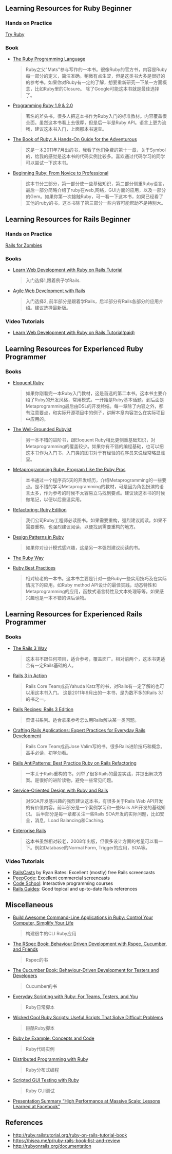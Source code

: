 ## Learning Resources for Ruby Beginner
### Hands on Practice
[Try Ruby](http://tryruby.org/)

### Book
- [The Ruby Programming Language](http://www.amazon.com/Ruby-Programming-Language-David-Flanagan/dp/0596516177)

    > Ruby之父"Mats"参与写作的一本书。很像Ruby的官方书，内容是Ruby每一部分的定义，简洁准确。稍微有点生涩，但是这类书大多是很好的的参考书。如果你对Ruby有一定的了解，想要重新研究一下某一方面概念，比如Ruby里的Closure。 除了Google可能这本书就是最佳选择了。
- [Programming Ruby 1.9 & 2.0](http://pragprog.com/book/ruby4/programming-ruby-1-9-2-0)

    > 著名的斧头书，很多人把这本书作为Ruby入门的标准教材。内容覆盖很全面。虽然这本书看上去很厚，但是后一半是Ruby API。语言上更为流畅，建议这本书入门，上面那本书速查。
- [The Book of Ruby: A Hands-On Guide for the Adventurous](http://www.amazon.com/gp/product/1593272944/)

    > 这是一本2011年7月出的书，我看了他们免费的第十一章，关于Symbol的，给我的感觉是这本书的代码实例比较多。喜欢通过代码学习的同学可以尝试一下这本书。
- [Beginning Ruby: From Novice to Professional](http://www.amazon.com/gp/product/1430223634)

    > 这本书分三部分，第一部分使一些基础知识，第二部分侧重Ruby语言，最后一部分简略介绍了ruby在web,网络，GUI方面的应用，以及一部分的Gem。如果你第一次接触Ruby，可一看一下这本书，如果已经看了其他的ruby的书，这本书除了第三部分一些内容可能帮助不是特别大。

## Learning Resources for Rails Beginner
### Hands on Practice
[Rails for Zombies](http://railsforzombies.org/)
### Books
- [Learn Web Development with Ruby on Rails Tutorial](http://ruby.railstutorial.org/ruby-on-rails-tutorial-book)

    > 入门选择1,跟着例子学Rails.

- [Agile Web Development with Rails](http://www.amazon.com/gp/product/1934356549/)

    > 入门选择2, 前半部分是跟着学Rails，后半部分有Rails各部分的应用介绍。建议选择最新版。

### Video Tutorials
- [Learn Web Development with Ruby on Rails Tutorial(paid)](http://ruby.railstutorial.org/)

## Learning Resources for Experienced Ruby Programmer
### Books
- [Eloquent Ruby](http://www.amazon.com/gp/product/0321584104/)

    > 如果你刚看完一本Ruby入门教材，这是首选的第二本书。这本书主要介绍了Ruby的开发风格，常用模式。一开始是Ruby基本话题，到后面是Metaprogramming最后由DSL的开发终结。每一章除了内容之外，都有注意要点，和实际开源项目中的例子，讲解本章内容怎么在实际项目中应用的。

- [The Well-Grounded Rubyist](http://www.amazon.com/gp/product/1933988657)

    > 另一本不错的进阶书，跟Eloquent Ruby相比更侧重基础知识，对Metaprogramming的覆盖较少。如果你有不错的编程基础，也可以把这本书作为入门书，入门类的图书对于有经验的程序员来说经常略显浅显。

- [Metaprogramming Ruby: Program Like the Ruby Pros](http://www.amazon.com/gp/product/1934356476/)

    > 本书通过一个程序员5天的开发经历，介绍Metaprogramming的一些要点。是不错的学习Metaprogramming的教材，可是因为角色扮演的语言太多，作为参考的时候不太容易立马找到要点。建议读这本书的时候做笔记，以便以后重温实用。
- [Refactoring: Ruby Edition](http://www.amazon.com/gp/product/0321603508)

    > 我们公司Ruby工程师必读图书。如果需要重构，强烈建议阅读。如果不需要重构，也强烈建议阅读，以便找到需要重构的地方。

- [Design Patterns in Ruby](http://www.amazon.com/gp/product/0321490452)

    > 如果你对设计模式感兴趣，这是另一本强烈建议阅读的书。

- [The Ruby Way](http://www.amazon.com/gp/product/0672328844)
- [Ruby Best Practices](http://www.amazon.com/gp/product/0596523009/)

    > 相对较老的一本书。这本书主要是针对一些Ruby一些实用技巧及在实际情况下的应用。如Ruby method API设计的最佳实践，动态特性和Metaprogramming的应用，函数式语言特性及文本处理等等。如果感兴趣也是一本不错的课后读物。

## Learning Resources for Experienced Rails Programmer
### Books
- [The Rails 3 Way](http://www.amazon.com/gp/product/0321601661)

    > 这本书不跟任何项目，适合参考，覆盖面广。相对前两个，这本书更适合有一定Rails基础的人。

- [Rails 3 in Action](http://www.amazon.com/gp/product/1935182277)

    > Rails Core Team成员Yahuda Katz写的书，对Rails有一定了解的也可以用这本书入门。
这是2011年9月出的一本书，是为数不多的Rails 3.1的书之一。

- [Rails Recipes: Rails 3 Edition](http://www.amazon.com/gp/product/1934356778/)

    > 菜谱书系列。适合拿来参考怎么用Rails解决某一类问题。

- [Crafting Rails Applications: Expert Practices for Everyday Rails Development](http://www.amazon.com/gp/product/1934356735/)

    > Rails Core Team成员Jose Valim写的书。很多Rails进阶技巧和概念。高手必读，初学勿看。

- [Rails AntiPatterns: Best Practice Ruby on Rails Refactoring](http://www.amazon.com/gp/product/0321604814/)

    > 一本关于Rails重构的书，列举了很多Rails的最差实践，并提出解决方案。是很好的进阶读物，避免一些常见问题。

- [Service-Oriented Design with Ruby and Rails](http://www.amazon.com/gp/product/0321659368/)

    > 对SOA开发感兴趣的强烈建议这本书，有很多关于Rails Web API开发的有价值内容。前半部分是一个案例学习和一些Rails API开发的基础知识。
后半部分是每一章都关注一些Rails SOA开发的实际问题，比如安全，消息，Load Balancing和Caching.

- [Enterprise Rails](http://www.amazon.com/gp/product/0596515200/)

    > 这本书虽然相对较老，2008年出版，但很多设计方面的考量可以看一下。例如Database的Normal Form, Trigger的应用，SOA等。

### Video Tutorials
- [RailsCasts](http://railscasts.com/) by Ryan Bates: Excellent (mostly) free Rails screencasts
- [PeepCode](http://peepcode.com/): Excellent commercial screencasts
- [Code School](http://www.codeschool.com/): Interactive programming courses
- [Rails Guides](http://guides.rubyonrails.org/): Good topical and up-to-date Rails references

## Miscellaneous
- [Build Awesome Command-Line Applications in Ruby: Control Your Computer, Simplify Your Life](http://www.amazon.com/gp/product/1934356913/)

    > 构建很牛的CLI Ruby应用

- [The RSpec Book: Behaviour Driven Development with Rspec, Cucumber, and Friends](http://www.amazon.com/gp/product/1934356379/)

    > Rspec的书

- [The Cucumber Book: Behaviour-Driven Development for Testers and Developers](http://www.amazon.com/gp/product/1934356808/)

    > Cucumber的书

- [Everyday Scripting with Ruby: For Teams, Testers, and You](http://www.amazon.com/gp/product/0977616614/)

    > Ruby日常脚本

- [Wicked Cool Ruby Scripts: Useful Scripts That Solve Difficult Problems](http://www.amazon.com/gp/product/B005SNLI3W/)

    > 巨酷Ruby脚本

- [Ruby by Example: Concepts and Code](http://www.amazon.com/gp/product/1593271484/)

    > Ruby代码实例

- [Distributed Programming with Ruby](http://www.amazon.com/gp/product/0321638360/)

    > Ruby分布式编程

- [Scripted GUI Testing with Ruby](http://www.amazon.com/gp/product/1934356182/)

    > Ruby GUI测试

- [Presentation Summary “High Performance at Massive Scale: Lessons Learned at Facebook”](http://idleprocess.wordpress.com/2009/11/24/presentation-summary-high-performance-at-massive-scale-lessons-learned-at-facebook/)

## References
- <http://ruby.railstutorial.org/ruby-on-rails-tutorial-book>
- <https://hisea.me/p/ruby-rails-book-list-and-review>
- <http://rubyonrails.org/documentation>


